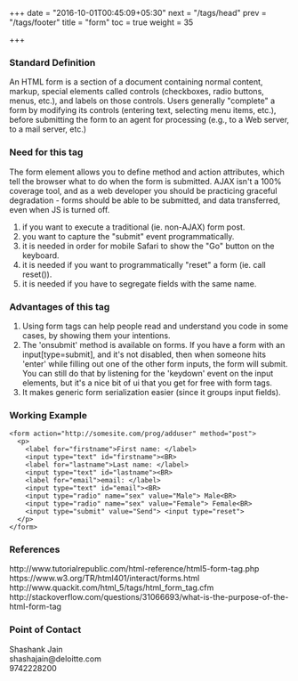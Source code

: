 +++
date = "2016-10-01T00:45:09+05:30"
next = "/tags/head"
prev = "/tags/footer"
title = "form"
toc = true
weight = 35

+++

<h3>Standard Definition</h3>
An HTML form is a section of a document containing normal content, markup, special elements called controls (checkboxes, radio buttons, menus, etc.), and labels on those controls. Users generally "complete" a form by modifying its controls (entering text, selecting menu items, etc.), before submitting the form to an agent for processing (e.g., to a Web server, to a mail server, etc.)

<h3>Need for this tag</h3>
The form element allows you to define method and action attributes, which tell the browser what to do when the form is submitted. AJAX isn't a 100% coverage tool, and as a web developer you should be practicing graceful degradation - forms should be able to be submitted, and data transferred, even when JS is turned off.
<ol>
  <li>if you want to execute a traditional (ie. non-AJAX) form post.</li>
  <li>you want to capture the "submit" event programmatically.</li>
  <li>it is needed in order for mobile Safari to show the "Go" button on the keyboard.</li>
  <li>it is needed if you want to programmatically "reset" a form (ie. call reset()).</li>
  <li>it is needed if you have to segregate fields with the same name.</li>
</ol>

<h3>Advantages of this tag</h3>
<ol>
  <li>Using form tags can help people read and understand you code in some cases, by showing them your intentions.</li>
  <li>The 'onsubmit' method is available on forms. If you have a form with an input[type=submit], and it's not disabled, then when someone hits 'enter' while filling out one of the other form inputs, the form will submit. You can still do that by listening for the 'keydown' event on the input elements, but it's a nice bit of ui that you get for free with form tags.</li>
  <li>It makes generic form serialization easier (since it groups input fields).</li>
</ol>

<h3>Working Example</h3>

    <form action="http://somesite.com/prog/adduser" method="post">
      <p>
        <label for="firstname">First name: </label>
        <input type="text" id="firstname"><BR>
        <label for="lastname">Last name: </label>
        <input type="text" id="lastname"><BR>
        <label for="email">email: </label>
        <input type="text" id="email"><BR>
        <input type="radio" name="sex" value="Male"> Male<BR>
        <input type="radio" name="sex" value="Female"> Female<BR>
        <input type="submit" value="Send"> <input type="reset">
      </p>
    </form>

<h3>References</h3>
http://www.tutorialrepublic.com/html-reference/html5-form-tag.php
<br>
https://www.w3.org/TR/html401/interact/forms.html
<br>
http://www.quackit.com/html_5/tags/html_form_tag.cfm
<br>
http://stackoverflow.com/questions/31066693/what-is-the-purpose-of-the-html-form-tag

<h3>Point of Contact</h3>
Shashank Jain <br>
shashajain@deloitte.com <br>
9742228200
